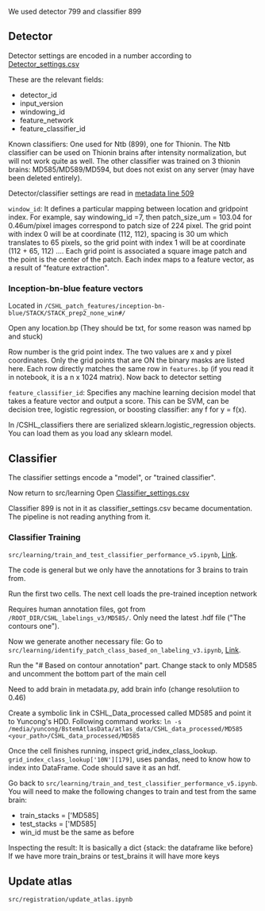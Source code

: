 We used detector 799 and classifier 899

## Detector

Detector settings are encoded in a number according to [Detector_settings.csv](https://github.com/ActiveBrainAtlas/MouseBrainAtlas_dev/blob/master/src/learning/detector_settings.csv)

These are the relevant fields: 
- detector_id
- input_version
- windowing_id
- feature_network
- feature_classifier_id

Known classifiers: One used for Ntb (899), one for Thionin. The Ntb classifier can be used on Thionin brains after intensity normalization, but will not work quite as well. The other classifier was trained on 3 thionin brains: MD585/MD589/MD594, but does not exist on any server (may have been deleted entirely).


Detector/classifier settings are read in [metadata line 509](https://github.com/ActiveBrainAtlas/MouseBrainAtlas_dev/blob/master/src/utilities/metadata.py#L535)

`window_id`: It defines a particular mapping between location and gridpoint index. For example, say windowing_id =7, then patch_size_um = 103.04 for 0.46um/pixel images correspond to patch size of 224 pixel. The grid point with index 0 will be at coordinate (112, 112), spacing is 30 um which translates to 65 pixels, so the grid point with index 1 will be at coordinate (112 + 65, 112) .... Each grid point is associated a square image patch and the point is the center of the patch. Each index maps to a feature vector, as a result of "feature extraction".

### Inception-bn-blue feature vectors

Located in `/CSHL_patch_features/inception-bn-blue/STACK/STACK_prep2_none_win#/`

Open any location.bp (They should be txt, for some reason was named bp and stuck)

Row number is the grid point index. The two values are x and y pixel coordinates. Only the grid points that are ON the binary masks are listed here. Each row directly matches the same row in `features.bp` (if you read it in notebook, it is a  n x 1024 matrix). Now back to detector setting 

`feature_classifier_id`: Specifies any machine learning decision model that takes a feature vector and output a score. This can be SVM, can be decision tree, logistic regression, or boosting classifier: any f for y = f(x).

In /CSHL_classifiers there are serialized sklearn.logistic_regression objects. You can load them as you load any sklearn model.

## Classifier

The classifier settings encode a "model", or "trained classifier".


Now return to src/learning
Open [Classifier_settings.csv](https://github.com/ActiveBrainAtlas/MouseBrainAtlas_dev/blob/master/src/learning/classifier_settings.csv)

Classifier 899 is not in it as classifier_settings.csv became documentation. The pipeline is not reading anything from it.

### Classifier Training

`src/learning/train_and_test_classifier_performance_v5.ipynb`, [Link](http://132.239.73.85:8888/notebooks/src/learning/train_and_test_classifier_performance_v5.ipynb).

The code is general but we only have the annotations for 3 brains to train from.

Run the first two cells. The next cell loads the pre-trained inception network

Requires human annotation files, got from `/ROOT_DIR/CSHL_labelings_v3/MD585/`. Only need the latest .hdf file ("The contours one").

Now we generate another necessary file:
Go to `src/learning/identify_patch_class_based_on_labeling_v3.ipynb`, [Link](http://132.239.73.85:8888/notebooks/src/learning/identify_patch_class_based_on_labeling_v3.ipynb).

Run the "# Based on contour annotation" part. Change stack to only MD585 and uncomment the bottom part of the main cell

Need to add brain in metadata.py, add brain info (change resolutiion to 0.46)

Create a symbolic link in CSHL_Data_processed called MD585 and point it to Yuncong's HDD. Following command works:
`ln -s /media/yuncong/BstemAtlasData/atlas_data/CSHL_data_processed/MD585 <your_path>/CSHL_data_processed/MD585`


Once the cell finishes running, inspect grid_index_class_lookup. `grid_index_class_lookup['10N'][179]`, uses pandas, need to know how to index into DataFrame. Code should save it as an hdf.

Go back to `src/learning/train_and_test_classifier_performance_v5.ipynb`. You will need to make the following changes to train and test from the same brain:
- train_stacks = ['MD585]
- test_stacks  = ['MD585]
- win_id must be the same as before

Inspecting the result:
It is basically a dict {stack: the dataframe like before}
If we have more train_brains or test_brains it will have more keys


## Update atlas

`src/registration/update_atlas.ipynb`
